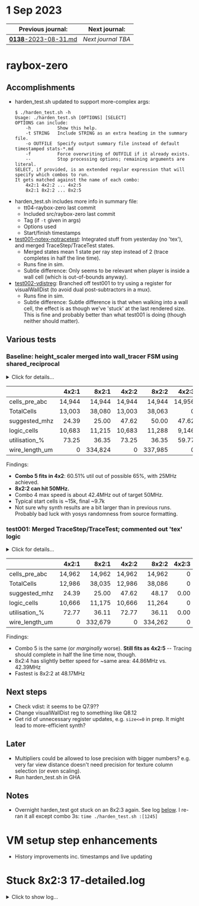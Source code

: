 # 1 Sep 2023

| Previous journal: | Next journal: |
|-|-|
| [**0138**-2023-08-31.md](./0138-2023-08-31.md) | *Next journal TBA* |

# raybox-zero

## Accomplishments

*   harden_test.sh updated to support more-complex args:
    ```
    $ ./harden_test.sh -h
    Usage: ./harden_test.sh [OPTIONS] [SELECT]
    OPTIONS can include:
        -h          Show this help.
        -t STRING   Include STRING as an extra heading in the summary file.
        -o OUTFILE  Specify output summary file instead of default timestamped stats-*.md
        -f          Force overwriting of OUTFILE if it already exists.
        --          Stop processing options; remaining arguments are literal.
    SELECT, if provided, is an extended regular expression that will specify which combos to run.
    It gets matched against the name of each combo:
        4x2:1 4x2:2 ... 4x2:5
        8x2:1 8x2:2 ... 8x2:5
    ```
*   harden_test.sh includes more info in summary file:
    *   tt04-raybox-zero last commit
    *   Included src/raybox-zero last commit
    *   Tag (if `-t` given in args)
    *   Options used
    *   Start/finish timestamps
*   [test001-notex-notracetest](https://github.com/algofoogle/raybox-zero/tree/test001-notex-notracetest): Integrated stuff from yesterday (no 'tex'), and merged TraceStep/TraceTest states.
    *   Merged states mean 1 state per ray step instead of 2 (trace completes in half the line time).
    *   Runs fine in sim.
    *   Subtle difference: Only seems to be relevant when player is inside a wall cell (which is out-of-bounds anyway).
*   [test002-vdistreg](https://github.com/algofoogle/raybox-zero/tree/test002-vdistreg): Branched off test001 to try using a register for visualWallDist (to avoid dual post-subtractors in a mux).
    *   Runs fine in sim.
    *   Subtle difference: Subtle difference is that when walking into a wall cell, the effect is as though we've 'stuck' at the last rendered size. This is fine and probably better than what test001 is doing (though neither should matter).

## Various tests

### Baseline: height_scaler merged into wall_tracer FSM using shared_reciprocal

<details><summary>Click for details...</summary>

Code:
*   tt04-raybox-zero: [`6b0e41e`](https://github.com/algofoogle/tt04-raybox-zero/commit/6b0e41e?diff=split): Combo 5 added to harden_test
    *   Equivalent to: [`7aae611`](https://github.com/algofoogle/tt04-raybox-zero/commit/7aae6113ba657507045dc5032e27ae59020a8336?diff=split): Wire up SPI for fixed pov
*   src/raybox-zero: [`5408d42`](https://github.com/algofoogle/raybox-zero/commit/5408d42?diff=split): Add in winrand.bat for sim build on Windows
    *   Equivalent to: [`ff05791`](https://github.com/algofoogle/raybox-zero/commit/ff05791?diff=split): Fix map size parameters

Summary:
*   Using shared_rcp branch for all
*   height_scaler already merged into wall_tracer shared_reciprocal
*   `MAP_*` parameter use fixed in rbzero.v
*   `TRACE_STATE_DEBUG` option exists, but all such options are disabled (i.e. no map overlay, no debug overlay, no trace state visualisation).

</details>

| | 4x2:1 | 8x2:1 | 4x2:2 | 8x2:2 | 4x2:3 | 8x2:3 | 4x2:4 | 8x2:4 | 4x2:5 | 8x2:5 |
|-|-:|-:|-:|-:|-:|-:|-:|-:|-:|-:|
| cells_pre_abc | 14,944 | 14,944 | 14,944 | 14,944 | 14,956 | 14,956 | 14,944 | 14,944 | 14,944 | 14,944 |
| TotalCells | 13,003 | 38,080 | 13,003 | 38,063 | 0 | 0 | 11,528 | 37,229 | 22,082 | 37,106 |
| suggested_mhz | 24.39 | 25.00 | 47.62 | 50.00 | 47.62 | 39.51 | 47.62 | 42.39 | 25.00 | 25.00 |
| logic_cells | 10,683 | 11,215 | 10,683 | 11,288 | 9,146 | 9,250 | 9,208 | 9,746 | 9,713 | 9,732 |
| utilisation_% | 73.25 | 36.35 | 73.25 | 36.35 | 59.77 | 29.66 | 61.63 | 30.59 | 60.51 | 30.03 |
| wire_length_um | 0 | 334,824 | 0 | 337,985 | 0 | 493,833 | 0 | 252,688 | 239,269 | 249,952 |

Findings:
*   **Combo 5 fits in 4x2**: 60.51% util out of possible 65%, with 25MHz achieved.
*   **8x2:2 can hit 50MHz.**
*   Combo 4 max speed is about 42.4MHz out of target 50MHz.
*   Typical start cells is ~15k, final ~9.7k
*   Not sure why synth results are a bit larger than in previous runs. Probably bad luck with yosys randomness from source formatting.


### test001: Merged TraceStep/TraceTest; commented out 'tex' logic

<details><summary>Click for details...</summary>

Code:
*   tt04-raybox-zero: [`6b0e41e`](https://github.com/algofoogle/tt04-raybox-zero/commit/6b0e41e?diff=split): Combo 5 added to harden_test
    *   Equivalent to: [`7aae611`](https://github.com/algofoogle/tt04-raybox-zero/commit/7aae6113ba657507045dc5032e27ae59020a8336?diff=split): Wire up SPI for fixed pov
*   src/raybox-zero: [`5408d42`](https://github.com/algofoogle/raybox-zero/commit/5408d42?diff=split): test001: Merged TraceStep/TraceTest; commented out 'tex' logic.
    *   Equivalent to: [`ff05791`](https://github.com/algofoogle/raybox-zero/commit/ff05791?diff=split): Fix map size parameters

Summary:
*   Commented out 'tex' logic. Probably makes little difference; synthed out anyway?
*   Merged the TraceStep and TraceTest states. This works because we have 0-WS map ROM access,
    but slightly change the initial condition logic (but not in a way that should matter,
    i.e. I think only different if the player is standing in an occupied map cell)?

Options used:
```
STARTED: 2023-09-01 14:58:07
STOPT=0
OUTFILE=stats-notex-tracemerge.md
SELECT=:[1245]
FORCE=0
TAG=No 'tex', TraceStep/Test merged
FINISHED: 2023-09-01 15:36:42
```

</details>

| | 4x2:1 | 8x2:1 | 4x2:2 | 8x2:2 | 4x2:3 | 8x2:3 | 4x2:4 | 8x2:4 | 4x2:5 | 8x2:5 |
|-|-:|-:|-:|-:|-:|-:|-:|-:|-:|-:|
| cells_pre_abc | 14,962 | 14,962 | 14,962 | 14,962 | 0 | 0 | 14,962 | 14,962 | 14,962 | 14,962 |
| TotalCells | 12,986 | 38,035 | 12,986 | 38,086 | 0 | 0 | 11,578 | 37,354 | 22,232 | 37,370 |
| suggested_mhz | 24.39 | 25.00 | 47.62 | 48.17 | 0.00 | 0.00 | 47.62 | 44.86 | 25.00 | 25.00 |
| logic_cells | 10,666 | 11,175 | 10,666 | 11,264 | 0 | 0 | 9,258 | 9,785 | 9,758 | 9,772 |
| utilisation_% | 72.77 | 36.11 | 72.77 | 36.11 | 0.00 | 0.00 | 60.65 | 30.10 | 60.50 | 30.03 |
| wire_length_um | 0 | 332,679 | 0 | 334,262 | 0 | 0 | 0 | 244,998 | 247,230 | 253,460 |

Findings:
*   Combo 5 is the same (or *marginally* worse). **Still fits as 4x2:5** -- Tracing should complete in half the line time now, though.
*   8x2:4 has slightly better speed for ~same area: 44.86MHz vs. 42.39MHz
*   Fastest is 8x2:2 at 48.17MHz


## Next steps

*   Check vdist: it seems to be Q7.9??
*   Change visualWallDist reg to something like Q8.12
*   Get rid of unnecessary register updates, e.g. `size<=0` in prep. It might lead to more-efficient synth?


## Later

*   Multipliers could be allowed to lose precision with bigger numbers? e.g. very far view distance doesn't need precision for texture column selection (or even scaling).
*   Run harden_test.sh in GHA

## Notes

*   Overnight harden_test got stuck on an 8x2:3 again. See log [below](#stuck-8x23-17-detailedlog). I re-ran it all except combo 3s: `time ./harden_test.sh :[1245]`

# VM setup step enhancements

*   History improvements inc. timestamps and live updating


# Stuck 8x2:3 17-detailed.log

<details><summary>Click to show log...</summary>

```
OpenROAD 7f00621cb612fd94e15b35790afe744c89d433a7 
This program is licensed under the BSD-3 license. See the LICENSE file for details.
Components of this program may be licensed under more restrictive licenses which must be honored.
[INFO ORD-0030] Using 14 thread(s).
[INFO DRT-0149] Reading tech and libs.

Units:                1000
Number of layers:     13
Number of macros:     441
Number of vias:       25
Number of viarulegen: 25

[INFO DRT-0150] Reading design.

Design:                   tt_um_algofoogle_raybox_zero
Die area:                 ( 0 0 ) ( 1359760 225760 )
Number of track patterns: 12
Number of DEF vias:       3
Number of components:     40876
Number of terminals:      45
Number of snets:          2
Number of nets:           9392

[INFO DRT-0167] List of default vias:
  Layer mcon
    default via: L1M1_PR
  Layer via
    default via: M1M2_PR
  Layer via2
    default via: M2M3_PR
  Layer via3
    default via: M3M4_PR
  Layer via4
    default via: M4M5_PR
[INFO DRT-0162] Library cell analysis.
[INFO DRT-0163] Instance analysis.
  Complete 10000 instances.
  Complete 20000 instances.
  Complete 30000 instances.
  Complete 40000 instances.
[INFO DRT-0164] Number of unique instances = 396.
[INFO DRT-0168] Init region query.
[INFO DRT-0018]   Complete 10000 insts.
[INFO DRT-0018]   Complete 20000 insts.
[INFO DRT-0018]   Complete 30000 insts.
[INFO DRT-0018]   Complete 40000 insts.
[INFO DRT-0024]   Complete FR_MASTERSLICE.
[INFO DRT-0024]   Complete Fr_VIA.
[INFO DRT-0024]   Complete li1.
[INFO DRT-0024]   Complete mcon.
[INFO DRT-0024]   Complete met1.
[INFO DRT-0024]   Complete via.
[INFO DRT-0024]   Complete met2.
[INFO DRT-0024]   Complete via2.
[INFO DRT-0024]   Complete met3.
[INFO DRT-0024]   Complete via3.
[INFO DRT-0024]   Complete met4.
[INFO DRT-0024]   Complete via4.
[INFO DRT-0024]   Complete met5.
[INFO DRT-0033] FR_MASTERSLICE shape region query size = 0.
[INFO DRT-0033] FR_VIA shape region query size = 0.
[INFO DRT-0033] li1 shape region query size = 441777.
[INFO DRT-0033] mcon shape region query size = 471076.
[INFO DRT-0033] met1 shape region query size = 97891.
[INFO DRT-0033] via shape region query size = 3690.
[INFO DRT-0033] met2 shape region query size = 2214.
[INFO DRT-0033] via2 shape region query size = 2952.
[INFO DRT-0033] met3 shape region query size = 2214.
[INFO DRT-0033] via3 shape region query size = 2952.
[INFO DRT-0033] met4 shape region query size = 817.
[INFO DRT-0033] via4 shape region query size = 0.
[INFO DRT-0033] met5 shape region query size = 0.
[INFO DRT-0165] Start pin access.
[INFO DRT-0076]   Complete 100 pins.
[INFO DRT-0076]   Complete 200 pins.
[INFO DRT-0076]   Complete 300 pins.
[INFO DRT-0076]   Complete 400 pins.
[INFO DRT-0076]   Complete 500 pins.
[INFO DRT-0076]   Complete 600 pins.
[INFO DRT-0076]   Complete 700 pins.
[INFO DRT-0076]   Complete 800 pins.
[INFO DRT-0076]   Complete 900 pins.
[INFO DRT-0077]   Complete 1000 pins.
[INFO DRT-0078]   Complete 1581 pins.
[INFO DRT-0079]   Complete 100 unique inst patterns.
[INFO DRT-0079]   Complete 200 unique inst patterns.
[INFO DRT-0079]   Complete 300 unique inst patterns.
[INFO DRT-0081]   Complete 378 unique inst patterns.
[INFO DRT-0082]   Complete 1000 groups.
[INFO DRT-0082]   Complete 2000 groups.
[INFO DRT-0082]   Complete 3000 groups.
[INFO DRT-0082]   Complete 4000 groups.
[INFO DRT-0082]   Complete 5000 groups.
[INFO DRT-0082]   Complete 6000 groups.
[INFO DRT-0082]   Complete 7000 groups.
[INFO DRT-0082]   Complete 8000 groups.
[INFO DRT-0082]   Complete 9000 groups.
[INFO DRT-0083]   Complete 10000 groups.
[INFO DRT-0084]   Complete 11223 groups.
#scanned instances     = 40876
#unique  instances     = 396
#stdCellGenAp          = 11898
#stdCellValidPlanarAp  = 124
#stdCellValidViaAp     = 9018
#stdCellPinNoAp        = 0
#stdCellPinCnt         = 31773
#instTermValidViaApCnt = 0
#macroGenAp            = 0
#macroValidPlanarAp    = 0
#macroValidViaAp       = 0
#macroNoAp             = 0
[INFO DRT-0166] Complete pin access.
[INFO DRT-0267] cpu time = 00:01:04, elapsed time = 00:00:04, memory = 290.02 (MB), peak = 291.34 (MB)
[INFO DRT-0156] guideIn read 100000 guides.

Number of guides:     139297

[INFO DRT-0169] Post process guides.
[INFO DRT-0176] GCELLGRID X 0 DO 197 STEP 6900 ;
[INFO DRT-0177] GCELLGRID Y 0 DO 32 STEP 6900 ;
[INFO DRT-0026]   Complete 10000 origin guides.
[INFO DRT-0026]   Complete 20000 origin guides.
[INFO DRT-0026]   Complete 30000 origin guides.
[INFO DRT-0026]   Complete 40000 origin guides.
[INFO DRT-0026]   Complete 50000 origin guides.
[INFO DRT-0026]   Complete 60000 origin guides.
[INFO DRT-0026]   Complete 70000 origin guides.
[INFO DRT-0026]   Complete 80000 origin guides.
[INFO DRT-0026]   Complete 90000 origin guides.
[INFO DRT-0027]   Complete 100000 origin guides.
[INFO DRT-0028]   Complete FR_MASTERSLICE.
[INFO DRT-0028]   Complete Fr_VIA.
[INFO DRT-0028]   Complete li1.
[INFO DRT-0028]   Complete mcon.
[INFO DRT-0028]   Complete met1.
[INFO DRT-0028]   Complete via.
[INFO DRT-0028]   Complete met2.
[INFO DRT-0028]   Complete via2.
[INFO DRT-0028]   Complete met3.
[INFO DRT-0028]   Complete via3.
[INFO DRT-0028]   Complete met4.
[INFO DRT-0028]   Complete via4.
[INFO DRT-0028]   Complete met5.
[WARNING DRT-0225] _00313_ 1 pin not visited, fall back to feedthrough mode.
[WARNING DRT-0225] _00609_ 1 pin not visited, fall back to feedthrough mode.
[WARNING DRT-0225] _00610_ 1 pin not visited, fall back to feedthrough mode.
[WARNING DRT-0225] _00614_ 2 pin not visited, fall back to feedthrough mode.
[WARNING DRT-0225] _00615_ 1 pin not visited, fall back to feedthrough mode.
[WARNING DRT-0225] _00636_ 2 pin not visited, fall back to feedthrough mode.
[WARNING DRT-0225] _00637_ 1 pin not visited, fall back to feedthrough mode.
[WARNING DRT-0225] _00638_ 1 pin not visited, fall back to feedthrough mode.
[WARNING DRT-0225] _00730_ 6 pin not visited, fall back to feedthrough mode.
[WARNING DRT-0225] _00826_ 1 pin not visited, fall back to feedthrough mode.
[WARNING DRT-0225] _00962_ 8 pin not visited, fall back to feedthrough mode.
[WARNING DRT-0225] _01158_ 1 pin not visited, fall back to feedthrough mode.
[WARNING DRT-0225] _01180_ 1 pin not visited, fall back to feedthrough mode.
[WARNING DRT-0225] _01296_ 2 pin not visited, fall back to feedthrough mode.
[WARNING DRT-0225] _01299_ 1 pin not visited, fall back to feedthrough mode.
[WARNING DRT-0225] _01417_ 2 pin not visited, fall back to feedthrough mode.
[WARNING DRT-0225] _01448_ 3 pin not visited, fall back to feedthrough mode.
[WARNING DRT-0225] _01511_ 6 pin not visited, fall back to feedthrough mode.
[WARNING DRT-0225] _01532_ 1 pin not visited, fall back to feedthrough mode.
[WARNING DRT-0225] _01535_ 3 pin not visited, fall back to feedthrough mode.
[WARNING DRT-0225] _01597_ 1 pin not visited, fall back to feedthrough mode.
[WARNING DRT-0225] _01705_ 6 pin not visited, fall back to feedthrough mode.
[WARNING DRT-0225] _01707_ 4 pin not visited, fall back to feedthrough mode.
[WARNING DRT-0225] _01714_ 9 pin not visited, fall back to feedthrough mode.
[WARNING DRT-0225] _01734_ 4 pin not visited, fall back to feedthrough mode.
[WARNING DRT-0225] _01747_ 3 pin not visited, fall back to feedthrough mode.
[WARNING DRT-0225] _01749_ 1 pin not visited, fall back to feedthrough mode.
[WARNING DRT-0225] _01788_ 1 pin not visited, fall back to feedthrough mode.
[WARNING DRT-0225] _01820_ 1 pin not visited, fall back to feedthrough mode.
[WARNING DRT-0225] _01884_ 1 pin not visited, fall back to feedthrough mode.
[WARNING DRT-0225] _01982_ 1 pin not visited, fall back to feedthrough mode.
[WARNING DRT-0225] _02053_ 1 pin not visited, fall back to feedthrough mode.
[WARNING DRT-0225] _02111_ 1 pin not visited, fall back to feedthrough mode.
[WARNING DRT-0225] _02112_ 1 pin not visited, fall back to feedthrough mode.
[WARNING DRT-0225] _02114_ 1 pin not visited, fall back to feedthrough mode.
[WARNING DRT-0225] _02200_ 1 pin not visited, fall back to feedthrough mode.
[WARNING DRT-0225] _02433_ 1 pin not visited, fall back to feedthrough mode.
[WARNING DRT-0225] _02495_ 1 pin not visited, fall back to feedthrough mode.
[WARNING DRT-0225] _02500_ 1 pin not visited, fall back to feedthrough mode.
[WARNING DRT-0225] _02558_ 3 pin not visited, fall back to feedthrough mode.
[WARNING DRT-0225] _02588_ 7 pin not visited, fall back to feedthrough mode.
[WARNING DRT-0225] _02607_ 2 pin not visited, fall back to feedthrough mode.
[WARNING DRT-0225] _02705_ 2 pin not visited, fall back to feedthrough mode.
[WARNING DRT-0225] _03213_ 1 pin not visited, fall back to feedthrough mode.
[WARNING DRT-0225] _03356_ 11 pin not visited, fall back to feedthrough mode.
[WARNING DRT-0225] _03371_ 1 pin not visited, fall back to feedthrough mode.
[WARNING DRT-0225] _03398_ 6 pin not visited, fall back to feedthrough mode.
[WARNING DRT-0225] _03418_ 2 pin not visited, fall back to feedthrough mode.
[WARNING DRT-0225] _03438_ 8 pin not visited, fall back to feedthrough mode.
[WARNING DRT-0225] _03441_ 4 pin not visited, fall back to feedthrough mode.
[WARNING DRT-0225] _03443_ 1 pin not visited, fall back to feedthrough mode.
[WARNING DRT-0225] _03446_ 3 pin not visited, fall back to feedthrough mode.
[WARNING DRT-0225] _03449_ 1 pin not visited, fall back to feedthrough mode.
[WARNING DRT-0225] _03453_ 3 pin not visited, fall back to feedthrough mode.
[WARNING DRT-0225] _03463_ 1 pin not visited, fall back to feedthrough mode.
[WARNING DRT-0225] _03502_ 1 pin not visited, fall back to feedthrough mode.
[WARNING DRT-0225] _03757_ 1 pin not visited, fall back to feedthrough mode.
[WARNING DRT-0225] _03778_ 12 pin not visited, fall back to feedthrough mode.
[WARNING DRT-0225] _03887_ 1 pin not visited, fall back to feedthrough mode.
[WARNING DRT-0225] _03891_ 1 pin not visited, fall back to feedthrough mode.
[WARNING DRT-0225] _04018_ 3 pin not visited, fall back to feedthrough mode.
[WARNING DRT-0225] _04028_ 11 pin not visited, fall back to feedthrough mode.
[WARNING DRT-0225] _04173_ 1 pin not visited, fall back to feedthrough mode.
[WARNING DRT-0225] _04202_ 1 pin not visited, fall back to feedthrough mode.
[WARNING DRT-0225] _04203_ 1 pin not visited, fall back to feedthrough mode.
[WARNING DRT-0225] _04307_ 1 pin not visited, fall back to feedthrough mode.
[WARNING DRT-0225] _04381_ 1 pin not visited, fall back to feedthrough mode.
[WARNING DRT-0225] _04407_ 2 pin not visited, fall back to feedthrough mode.
[WARNING DRT-0225] _04737_ 2 pin not visited, fall back to feedthrough mode.
[WARNING DRT-0225] _05569_ 10 pin not visited, fall back to feedthrough mode.
[WARNING DRT-0225] _05650_ 1 pin not visited, fall back to feedthrough mode.
[WARNING DRT-0225] _06018_ 2 pin not visited, fall back to feedthrough mode.
[WARNING DRT-0225] _06043_ 3 pin not visited, fall back to feedthrough mode.
[WARNING DRT-0225] _06090_ 1 pin not visited, fall back to feedthrough mode.
[WARNING DRT-0225] _06129_ 1 pin not visited, fall back to feedthrough mode.
[WARNING DRT-0225] _06165_ 1 pin not visited, fall back to feedthrough mode.
[WARNING DRT-0225] _06174_ 1 pin not visited, fall back to feedthrough mode.
[WARNING DRT-0225] _06289_ 1 pin not visited, fall back to feedthrough mode.
[WARNING DRT-0225] _06300_ 1 pin not visited, fall back to feedthrough mode.
[WARNING DRT-0225] _06362_ 1 pin not visited, fall back to feedthrough mode.
[WARNING DRT-0225] _06482_ 1 pin not visited, fall back to feedthrough mode.
[WARNING DRT-0225] _06489_ 2 pin not visited, fall back to feedthrough mode.
[WARNING DRT-0225] _06542_ 1 pin not visited, fall back to feedthrough mode.
[WARNING DRT-0225] _06654_ 8 pin not visited, fall back to feedthrough mode.
[WARNING DRT-0225] _06763_ 2 pin not visited, fall back to feedthrough mode.
[WARNING DRT-0225] _07036_ 1 pin not visited, fall back to feedthrough mode.
[WARNING DRT-0225] _07299_ 1 pin not visited, fall back to feedthrough mode.
[WARNING DRT-0225] _07509_ 1 pin not visited, fall back to feedthrough mode.
[WARNING DRT-0225] _07718_ 1 pin not visited, fall back to feedthrough mode.
[WARNING DRT-0225] _07980_ 1 pin not visited, fall back to feedthrough mode.
[WARNING DRT-0225] _08039_ 1 pin not visited, fall back to feedthrough mode.
[WARNING DRT-0225] _08207_ 2 pin not visited, fall back to feedthrough mode.
[WARNING DRT-0225] _08221_ 2 pin not visited, fall back to feedthrough mode.
[WARNING DRT-0225] _08324_ 2 pin not visited, fall back to feedthrough mode.
[WARNING DRT-0225] _08371_ 3 pin not visited, fall back to feedthrough mode.
[WARNING DRT-0225] _08527_ 2 pin not visited, fall back to feedthrough mode.
[WARNING DRT-0225] rbzero.facingX\[5\] 4 pin not visited, fall back to feedthrough mode.
[WARNING DRT-0225] rbzero.facingX\[7\] 1 pin not visited, fall back to feedthrough mode.
[WARNING DRT-0225] rbzero.facingY\[1\] 2 pin not visited, fall back to feedthrough mode.
[WARNING DRT-0225] rbzero.facingY\[2\] 3 pin not visited, fall back to feedthrough mode.
[WARNING DRT-0225] rbzero.hpos\[7\] 2 pin not visited, fall back to feedthrough mode.
[WARNING DRT-0225] rbzero.map_rom.i_col\[1\] 4 pin not visited, fall back to feedthrough mode.
[WARNING DRT-0225] rbzero.map_rom.i_col\[2\] 6 pin not visited, fall back to feedthrough mode.
[WARNING DRT-0225] rbzero.map_rom.i_row\[0\] 1 pin not visited, fall back to feedthrough mode.
[WARNING DRT-0225] rbzero.playerX\[3\] 18 pin not visited, fall back to feedthrough mode.
[WARNING DRT-0225] rbzero.playerY\[-1\] 2 pin not visited, fall back to feedthrough mode.
[WARNING DRT-0225] rbzero.pov.ready_buffer\[131\] 1 pin not visited, fall back to feedthrough mode.
[WARNING DRT-0225] rbzero.pov.ready_buffer\[30\] 1 pin not visited, fall back to feedthrough mode.
[WARNING DRT-0225] rbzero.pov.ready_buffer\[82\] 1 pin not visited, fall back to feedthrough mode.
[WARNING DRT-0225] rbzero.pov.spi_buffer\[122\] 1 pin not visited, fall back to feedthrough mode.
[WARNING DRT-0225] rbzero.pov.spi_buffer\[12\] 1 pin not visited, fall back to feedthrough mode.
[WARNING DRT-0225] rbzero.pov.spi_buffer\[36\] 2 pin not visited, fall back to feedthrough mode.
[WARNING DRT-0225] rbzero.pov.spi_buffer\[93\] 2 pin not visited, fall back to feedthrough mode.
[WARNING DRT-0225] rbzero.pov.spi_counter\[1\] 2 pin not visited, fall back to feedthrough mode.
[WARNING DRT-0225] rbzero.pov.spi_counter\[2\] 1 pin not visited, fall back to feedthrough mode.
[WARNING DRT-0225] rbzero.pov.vplaneX\[-4\] 6 pin not visited, fall back to feedthrough mode.
[WARNING DRT-0225] rbzero.pov.vplaneX\[-8\] 2 pin not visited, fall back to feedthrough mode.
[WARNING DRT-0225] rbzero.pov.vplaneX\[2\] 1 pin not visited, fall back to feedthrough mode.
[WARNING DRT-0225] rbzero.pov.vplaneX\[6\] 1 pin not visited, fall back to feedthrough mode.
[WARNING DRT-0225] rbzero.pov.vplaneY\[-5\] 4 pin not visited, fall back to feedthrough mode.
[WARNING DRT-0225] rbzero.pov.vplaneY\[-7\] 20 pin not visited, fall back to feedthrough mode.
[WARNING DRT-0225] rbzero.pov.vplaneY\[-9\] 1 pin not visited, fall back to feedthrough mode.
[WARNING DRT-0225] rbzero.pov.vplaneY\[2\] 1 pin not visited, fall back to feedthrough mode.
[WARNING DRT-0225] rbzero.wall_tracer.rayAddendX\[-7\] 1 pin not visited, fall back to feedthrough mode.
[WARNING DRT-0225] rbzero.wall_tracer.rayAddendY\[9\] 5 pin not visited, fall back to feedthrough mode.
[WARNING DRT-0225] rbzero.wall_tracer.rcp_sel\[0\] 1 pin not visited, fall back to feedthrough mode.
[WARNING DRT-0225] rbzero.wall_tracer.rcp_sel\[2\] 1 pin not visited, fall back to feedthrough mode.
[WARNING DRT-0225] rbzero.wall_tracer.stepDistX\[-12\] 1 pin not visited, fall back to feedthrough mode.
[WARNING DRT-0225] rbzero.wall_tracer.stepDistX\[1\] 4 pin not visited, fall back to feedthrough mode.
[WARNING DRT-0225] rbzero.wall_tracer.stepDistX\[3\] 1 pin not visited, fall back to feedthrough mode.
[WARNING DRT-0225] rbzero.wall_tracer.stepDistY\[-11\] 1 pin not visited, fall back to feedthrough mode.
[WARNING DRT-0225] rbzero.wall_tracer.stepDistY\[6\] 1 pin not visited, fall back to feedthrough mode.
[WARNING DRT-0225] rbzero.wall_tracer.trackDistX\[4\] 2 pin not visited, fall back to feedthrough mode.
[WARNING DRT-0225] rbzero.wall_tracer.trackDistY\[-6\] 1 pin not visited, fall back to feedthrough mode.
[WARNING DRT-0225] rbzero.wall_tracer.trackDistY\[10\] 1 pin not visited, fall back to feedthrough mode.
[WARNING DRT-0225] clknet_leaf_42_clk 1 pin not visited, fall back to feedthrough mode.
[INFO DRT-0178] Init guide query.
[INFO DRT-0035]   Complete FR_MASTERSLICE (guide).
[INFO DRT-0035]   Complete Fr_VIA (guide).
[INFO DRT-0035]   Complete li1 (guide).
[INFO DRT-0035]   Complete mcon (guide).
[INFO DRT-0035]   Complete met1 (guide).
[INFO DRT-0035]   Complete via (guide).
[INFO DRT-0035]   Complete met2 (guide).
[INFO DRT-0035]   Complete via2 (guide).
[INFO DRT-0035]   Complete met3 (guide).
[INFO DRT-0035]   Complete via3 (guide).
[INFO DRT-0035]   Complete met4 (guide).
[INFO DRT-0035]   Complete via4 (guide).
[INFO DRT-0035]   Complete met5 (guide).
[INFO DRT-0036] FR_MASTERSLICE guide region query size = 0.
[INFO DRT-0036] FR_VIA guide region query size = 0.
[INFO DRT-0036] li1 guide region query size = 35411.
[INFO DRT-0036] mcon guide region query size = 0.
[INFO DRT-0036] met1 guide region query size = 42751.
[INFO DRT-0036] via guide region query size = 0.
[INFO DRT-0036] met2 guide region query size = 31601.
[INFO DRT-0036] via2 guide region query size = 0.
[INFO DRT-0036] met3 guide region query size = 14049.
[INFO DRT-0036] via3 guide region query size = 0.
[INFO DRT-0036] met4 guide region query size = 4637.
[INFO DRT-0036] via4 guide region query size = 0.
[INFO DRT-0036] met5 guide region query size = 0.
[INFO DRT-0179] Init gr pin query.
[INFO DRT-0245] skipped writing guide updates to database.
[INFO DRT-0185] Post process initialize RPin region query.
[INFO DRT-0181] Start track assignment.
[INFO DRT-0184] Done with 71649 vertical wires in 4 frboxes and 56800 horizontal wires in 1 frboxes.
[INFO DRT-0186] Done with 27568 vertical wires in 4 frboxes and 47093 horizontal wires in 1 frboxes.
[INFO DRT-0182] Complete track assignment.
[INFO DRT-0267] cpu time = 00:00:17, elapsed time = 00:00:12, memory = 545.98 (MB), peak = 573.70 (MB)
[INFO DRT-0187] Start routing data preparation.
[INFO DRT-0267] cpu time = 00:00:00, elapsed time = 00:00:00, memory = 546.08 (MB), peak = 573.70 (MB)
[INFO DRT-0194] Start detail routing.
[INFO DRT-0195] Start 0th optimization iteration.
    Completing 10% with 0 violations.
    elapsed time = 00:00:29, memory = 1309.75 (MB).
    Completing 20% with 0 violations.
    elapsed time = 00:01:06, memory = 1654.36 (MB).
    Completing 30% with 0 violations.
    elapsed time = 00:01:31, memory = 1704.48 (MB).
    Completing 40% with 135151 violations.
    elapsed time = 00:02:29, memory = 1801.42 (MB).
    Completing 50% with 135151 violations.
    elapsed time = 00:03:26, memory = 1849.26 (MB).
    Completing 60% with 274331 violations.
    elapsed time = 00:04:08, memory = 1932.36 (MB).
    Completing 70% with 274331 violations.
    elapsed time = 00:05:02, memory = 2001.96 (MB).
    Completing 80% with 274331 violations.
    elapsed time = 00:05:29, memory = 2046.32 (MB).
    Completing 90% with 416072 violations.
    elapsed time = 00:07:15, memory = 2263.59 (MB).
    Completing 100% with 561822 violations.
    elapsed time = 00:07:54, memory = 2253.82 (MB).
[INFO DRT-0199]   Number of violations = 573607.
Viol/Layer         li1   mcon   met1    via   met2   via2   met3   via3   met4
Cut Spacing          0    144      0     17      0    133      0      2      0
Metal Spacing     1348      0  14480      0  12082      0   2831      0    608
Min Hole             0      0      5      0      0      0      0      0      0
NS Metal             1      0      0      0      0      0      0      0      0
Recheck           8705      0   1225      0    838      0    733      0    284
Short             1967   2219 277755   1074 191647    238  38051     94  17126
[INFO DRT-0267] cpu time = 01:33:32, elapsed time = 00:07:55, memory = 2489.65 (MB), peak = 2489.65 (MB)
Total wire length = 2099058 um.
Total wire length on LAYER li1 = 0 um.
Total wire length on LAYER met1 = 791007 um.
Total wire length on LAYER met2 = 633815 um.
Total wire length on LAYER met3 = 427002 um.
Total wire length on LAYER met4 = 247231 um.
Total wire length on LAYER met5 = 0 um.
Total number of vias = 129408.
Up-via summary (total 129408):.

-------------------------
 FR_MASTERSLICE         0
            li1     33503
           met1     61493
           met2     22471
           met3     11941
           met4         0
-------------------------
                   129408


[INFO DRT-0195] Start 1st optimization iteration.
    Completing 10% with 573607 violations.
    elapsed time = 00:00:42, memory = 2532.16 (MB).
    Completing 20% with 573607 violations.
    elapsed time = 00:01:34, memory = 2588.33 (MB).
    Completing 30% with 573607 violations.
    elapsed time = 00:02:17, memory = 2599.59 (MB).
    Completing 40% with 618354 violations.
    elapsed time = 00:03:27, memory = 2600.61 (MB).
    Completing 50% with 618354 violations.
    elapsed time = 00:04:29, memory = 2601.56 (MB).
    Completing 60% with 665801 violations.
    elapsed time = 00:05:12, memory = 2592.60 (MB).
    Completing 70% with 665801 violations.
    elapsed time = 00:06:17, memory = 2622.57 (MB).
    Completing 80% with 665801 violations.
    elapsed time = 00:07:07, memory = 2673.67 (MB).
    Completing 90% with 711001 violations.
    elapsed time = 00:09:02, memory = 2615.34 (MB).
    Completing 100% with 759894 violations.
    elapsed time = 00:09:47, memory = 2622.95 (MB).
[INFO DRT-0199]   Number of violations = 766538.
Viol/Layer        mcon   met1    via   met2   via2   met3   via3   met4
Cut Spacing        134      0     24      0     90      0      4      0
Metal Spacing        0  25268      0  30804      0  10467      0    580
Min Hole             0      7      0      2      0      0      0      0
NS Metal             0      1      0      0      0      0      0      0
Recheck              0      3      0      1      0   6203      0    437
Short                0 345311    428 257913    158  61999     68  26636
[INFO DRT-0267] cpu time = 01:55:07, elapsed time = 00:09:48, memory = 2746.07 (MB), peak = 2746.07 (MB)
Total wire length = 2126530 um.
Total wire length on LAYER li1 = 0 um.
Total wire length on LAYER met1 = 768697 um.
Total wire length on LAYER met2 = 653082 um.
Total wire length on LAYER met3 = 436967 um.
Total wire length on LAYER met4 = 267782 um.
Total wire length on LAYER met5 = 0 um.
Total number of vias = 124921.
Up-via summary (total 124921):.

-------------------------
 FR_MASTERSLICE         0
            li1     33496
           met1     56159
           met2     22941
           met3     12325
           met4         0
-------------------------
                   124921


[INFO DRT-0195] Start 2nd optimization iteration.
    Completing 10% with 766538 violations.
    elapsed time = 00:00:47, memory = 2746.33 (MB).
    Completing 20% with 766538 violations.
    elapsed time = 00:02:02, memory = 2764.11 (MB).
    Completing 30% with 771751 violations.
    elapsed time = 00:02:40, memory = 2750.03 (MB).
    Completing 40% with 771751 violations.
    elapsed time = 00:03:45, memory = 2750.74 (MB).
    Completing 50% with 771751 violations.
    elapsed time = 00:04:48, memory = 2760.80 (MB).
    Completing 60% with 780616 violations.
    elapsed time = 00:05:37, memory = 2760.27 (MB).
    Completing 70% with 780616 violations.
    elapsed time = 00:07:20, memory = 2790.44 (MB).
    Completing 80% with 782127 violations.
    elapsed time = 00:08:17, memory = 2742.26 (MB).
    Completing 90% with 782127 violations.
    elapsed time = 00:09:45, memory = 2749.73 (MB).
    Completing 100% with 783379 violations.
    elapsed time = 00:10:45, memory = 2758.26 (MB).
[INFO DRT-0199]   Number of violations = 791651.
Viol/Layer        mcon   met1    via   met2   via2   met3   via3   met4
Cut Spacing        144      0     31      0     74      0      3      0
Metal Spacing        0  23342      0  35426      0  13057      0    544
Min Hole             0      5      0      2      0      0      0      0
Recheck              0    424      0      0      0   4921      0   2927
Short                0 344501    359 267006    129  67410     79  31267
[INFO DRT-0267] cpu time = 02:06:29, elapsed time = 00:10:46, memory = 2807.44 (MB), peak = 2807.44 (MB)
Total wire length = 2130334 um.
Total wire length on LAYER li1 = 0 um.
Total wire length on LAYER met1 = 762719 um.
Total wire length on LAYER met2 = 654350 um.
Total wire length on LAYER met3 = 437173 um.
Total wire length on LAYER met4 = 276090 um.
Total wire length on LAYER met5 = 0 um.
Total number of vias = 125306.
Up-via summary (total 125306):.

-------------------------
 FR_MASTERSLICE         0
            li1     33496
           met1     56401
           met2     23156
           met3     12253
           met4         0
-------------------------
                   125306


[INFO DRT-0195] Start 3rd optimization iteration.
    Completing 10% with 791651 violations.
    elapsed time = 00:04:53, memory = 2836.80 (MB).
    Completing 20% with 791651 violations.
    elapsed time = 00:10:46, memory = 2950.73 (MB).
    Completing 30% with 791651 violations.
    elapsed time = 00:14:48, memory = 3011.32 (MB).
    Completing 40% with 791549 violations.
    elapsed time = 00:25:35, memory = 2915.00 (MB).
    Completing 50% with 791549 violations.
    elapsed time = 00:31:19, memory = 2915.18 (MB).
    Completing 60% with 790991 violations.
    elapsed time = 00:36:04, memory = 2904.03 (MB).
    Completing 70% with 790991 violations.
    elapsed time = 00:43:29, memory = 2934.84 (MB).
    Completing 80% with 790991 violations.
    elapsed time = 00:47:28, memory = 2999.49 (MB).
    Completing 90% with 790910 violations.
    elapsed time = 01:00:13, memory = 2970.61 (MB).
    Completing 100% with 790910 violations.
    elapsed time = 01:05:46, memory = 2952.56 (MB).
[INFO DRT-0199]   Number of violations = 790910.
Viol/Layer        mcon   met1    via   met2   via2   met3   via3   met4
Cut Spacing        143      0     31      0     74      0      3      0
Metal Spacing        0  23342      0  35408      0  13060      0    547
Min Hole             0      5      0      2      0      0      0      0
Recheck              0    424      0      0      0   4459      0   2927
Short                0 344290    359 266964    129  67413     79  31251
[INFO DRT-0267] cpu time = 12:59:20, elapsed time = 01:05:48, memory = 2955.39 (MB), peak = 3018.99 (MB)
Total wire length = 2130838 um.
Total wire length on LAYER li1 = 0 um.
Total wire length on LAYER met1 = 762376 um.
Total wire length on LAYER met2 = 654237 um.
Total wire length on LAYER met3 = 437750 um.
Total wire length on LAYER met4 = 276473 um.
Total wire length on LAYER met5 = 0 um.
Total number of vias = 125801.
Up-via summary (total 125801):.

-------------------------
 FR_MASTERSLICE         0
            li1     33496
           met1     56622
           met2     23347
           met3     12336
           met4         0
-------------------------
                   125801


[INFO DRT-0195] Start 4th optimization iteration.
    Completing 10% with 790910 violations.
    elapsed time = 00:05:15, memory = 2955.56 (MB).
    Completing 20% with 790910 violations.
    elapsed time = 00:12:57, memory = 3014.91 (MB).
    Completing 30% with 790910 violations.
    elapsed time = 00:18:08, memory = 3023.93 (MB).
    Completing 40% with 790655 violations.
    elapsed time = 00:26:37, memory = 2993.35 (MB).
    Completing 50% with 790655 violations.
    elapsed time = 00:33:06, memory = 2993.35 (MB).
    Completing 60% with 790635 violations.
    elapsed time = 00:37:51, memory = 3001.89 (MB).
    Completing 70% with 790635 violations.
    elapsed time = 00:44:49, memory = 3051.12 (MB).
    Completing 80% with 790635 violations.
    elapsed time = 00:49:54, memory = 3104.74 (MB).
```
</details>